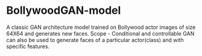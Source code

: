 # BollywoodGAN-model
A classic GAN architecture model trained on Bollywood actor images of size 64X64 and generates new faces.
Scope -
  Conditional and controllable GAN can also be used to generate faces of a particular actor(class) and with specific features.
  
